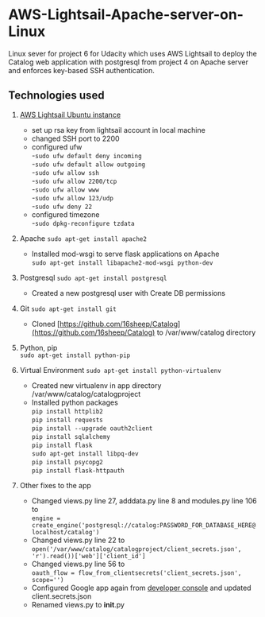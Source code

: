 # AWS-Lightsail-Apache-server-on-Linux
Linux sever for project 6 for Udacity which uses AWS Lightsail to deploy the Catalog web application with postgresql from project 4 on Apache server and enforces key-based SSH authentication.

## Technologies used

1.  [AWS Lightsail Ubuntu instance](https://lightsail.aws.amazon.com/)
     - set up rsa key from lightsail account in local machine
     - changed SSH port to 2200
     - configured ufw  
       -`sudo ufw default deny incoming`  
       -`sudo ufw default allow outgoing`   
       -`sudo ufw allow ssh`   
       -`sudo ufw allow 2200/tcp`   
       -`sudo ufw allow www`  
       -`sudo ufw allow 123/udp`   
       -`sudo ufw deny 22`  
     - configured timezone  
       -`sudo dpkg-reconfigure tzdata`  
   
2. Apache  `sudo apt-get install apache2`
    - Installed mod-wsgi to serve flask applications on Apache  
     `sudo apt-get install libapache2-mod-wsgi python-dev`
  
3. Postgresql `sudo apt-get install postgresql`
    - Created a new postgresql user with Create DB permissions

4. Git   `sudo apt-get install git`  
    - Cloned [https://github.com/16sheep/Catalog](https://github.com/16sheep/Catalog) to /var/www/catalog directory
      
5. Python, pip  
    `sudo apt-get install python-pip`  
    
6. Virtual Environment   `sudo apt-get install python-virtualenv`  
    - Created new virtualenv in  app directory /var/www/catalog/catalogproject  
    - Installed python packages  
    `pip install httplib2`  
    `pip install requests`  
    `pip install --upgrade oauth2client`  
    `pip install sqlalchemy`  
    `pip install flask`  
    `sudo apt-get install libpq-dev`  
    `pip install psycopg2`  
    `pip install flask-httpauth`  
  
7. Other fixes to the app  
    - Changed views.py line 27, adddata.py line 8 and modules.py line 106 to   
      `engine = create_engine('postgresql://catalog:PASSWORD_FOR_DATABASE_HERE@localhost/catalog')`  
    - Changed views.py line 22 to  
      `open('/var/www/catalog/catalogproject/client_secrets.json', 'r').read())['web']['client_id']`  
    - Changed views.py line 56 to  
     `oauth_flow = flow_from_clientsecrets('client_secrets.json', scope='')`  
    - Configured Google app again from [developer console](https://console.cloud.google.com/) and updated client.secrets.json  
    - Renamed views.py to __init__.py  
    
    

